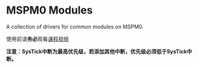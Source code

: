 # MSPM0 Modules

A collection of drivers for common modules on MSPM0.

使用前请**务必**观看[课程视频](https://www.bilibili.com/video/BV1Y1TWzsEt6)

**注意：SysTick中断为最高优先级，若添加其他中断，优先级必须低于SysTick中断。**
